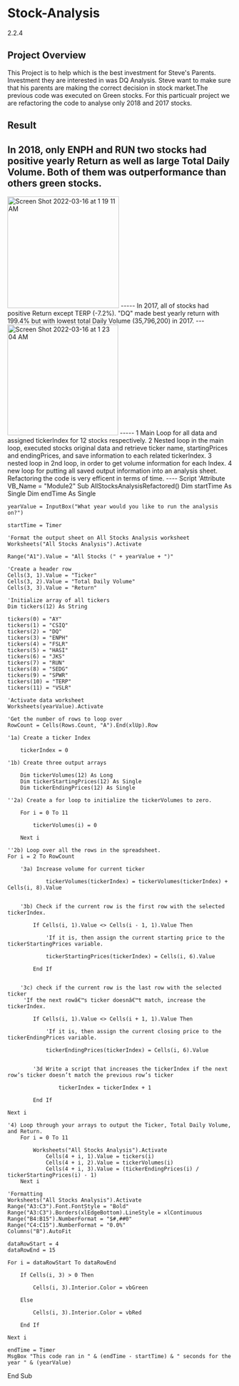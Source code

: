 # Stock-Analysis
2.2.4
## Project Overview
This Project is to help which is the best investment for Steve's Parents. Investment they are interested in was DQ Analysis. Steve want to make sure that his parents are making the correct decision in stock market.The previous code was executed on Green stocks. For this particualr project we are refactoring the  code to analyse only 2018 and 2017 stocks. 
## Result
In 2018, only ENPH and RUN two stocks had positive yearly Return as well as large Total Daily Volume. Both of them was outperformance than others green stocks.
------
<img width="250" alt="Screen Shot 2022-03-16 at 1 19 11 AM" src="https://user-images.githubusercontent.com/98849217/159086231-f19744a3-19e1-429a-8a11-8da2bc291bfd.png">
-----
In 2017, all of stocks had positive Return except TERP (-7.2%). "DQ" made best yearly return with 199.4% but with lowest total Daily Volume (35,796,200) in 2017.
---

<img width="248" alt="Screen Shot 2022-03-16 at 1 23 04 AM" src="https://user-images.githubusercontent.com/98849217/159086167-b93d93d6-ccf9-4eb0-86a1-4756d72e4083.png"> 
-----
1 Main Loop for all data and assigned tickerIndex for 12 stocks respectively.
2 Nested loop in the main loop, executed stocks original data and retrieve ticker name, startingPrices and endingPrices, and save information to each related tickerIndex.
3 nested loop in 2nd loop, in order to get volume information for each Index.
4 new loop for putting all saved output information into an analysis sheet.
Refactoring the code is very efficent in terms of time.
----
Script
'Attribute VB_Name = "Module2"
Sub AllStocksAnalysisRefactored()
    Dim startTime As Single
    Dim endTime  As Single

    yearValue = InputBox("What year would you like to run the analysis on?")

    startTime = Timer
    
    'Format the output sheet on All Stocks Analysis worksheet
    Worksheets("All Stocks Analysis").Activate
    
    Range("A1").Value = "All Stocks (" + yearValue + ")"
    
    'Create a header row
    Cells(3, 1).Value = "Ticker"
    Cells(3, 2).Value = "Total Daily Volume"
    Cells(3, 3).Value = "Return"

    'Initialize array of all tickers
    Dim tickers(12) As String
    
    tickers(0) = "AY"
    tickers(1) = "CSIQ"
    tickers(2) = "DQ"
    tickers(3) = "ENPH"
    tickers(4) = "FSLR"
    tickers(5) = "HASI"
    tickers(6) = "JKS"
    tickers(7) = "RUN"
    tickers(8) = "SEDG"
    tickers(9) = "SPWR"
    tickers(10) = "TERP"
    tickers(11) = "VSLR"
    
    'Activate data worksheet
    Worksheets(yearValue).Activate
    
    'Get the number of rows to loop over
    RowCount = Cells(Rows.Count, "A").End(xlUp).Row
    
    '1a) Create a ticker Index
    
        tickerIndex = 0

    '1b) Create three output arrays
    
        Dim tickerVolumes(12) As Long
        Dim tickerStartingPrices(12) As Single
        Dim tickerEndingPrices(12) As Single
        
    ''2a) Create a for loop to initialize the tickerVolumes to zero.
        
        For i = 0 To 11
        
            tickerVolumes(i) = 0
            
        Next i
        
    ''2b) Loop over all the rows in the spreadsheet.
    For i = 2 To RowCount
    
        '3a) Increase volume for current ticker
            
                tickerVolumes(tickerIndex) = tickerVolumes(tickerIndex) + Cells(i, 8).Value
            
        
        '3b) Check if the current row is the first row with the selected tickerIndex.
            
            If Cells(i, 1).Value <> Cells(i - 1, 1).Value Then
                
                'If it is, then assign the current starting price to the tickerStartingPrices variable.
                
                tickerStartingPrices(tickerIndex) = Cells(i, 6).Value
                
            End If
            
        
        '3c) check if the current row is the last row with the selected ticker
         'If the next rowâ€™s ticker doesnâ€™t match, increase the tickerIndex.
            
            If Cells(i, 1).Value <> Cells(i + 1, 1).Value Then
                
                'If it is, then assign the current closing price to the tickerEndingPrices variable.
                
                tickerEndingPrices(tickerIndex) = Cells(i, 6).Value
            

            '3d Write a script that increases the tickerIndex if the next row’s ticker doesn’t match the previous row’s ticker
        
                    tickerIndex = tickerIndex + 1
                
            End If
    
    Next i
    
    '4) Loop through your arrays to output the Ticker, Total Daily Volume, and Return.
        For i = 0 To 11
        
            Worksheets("All Stocks Analysis").Activate
                Cells(4 + i, 1).Value = tickers(i)
                Cells(4 + i, 2).Value = tickerVolumes(i)
                Cells(4 + i, 3).Value = (tickerEndingPrices(i) / tickerStartingPrices(i) - 1)
        Next i
    
    'Formatting
    Worksheets("All Stocks Analysis").Activate
    Range("A3:C3").Font.FontStyle = "Bold"
    Range("A3:C3").Borders(xlEdgeBottom).LineStyle = xlContinuous
    Range("B4:B15").NumberFormat = "$#,##0"
    Range("C4:C15").NumberFormat = "0.0%"
    Columns("B").AutoFit

    dataRowStart = 4
    dataRowEnd = 15

    For i = dataRowStart To dataRowEnd
        
        If Cells(i, 3) > 0 Then
            
            Cells(i, 3).Interior.Color = vbGreen
            
        Else
        
            Cells(i, 3).Interior.Color = vbRed
            
        End If
        
    Next i
 
    endTime = Timer
    MsgBox "This code ran in " & (endTime - startTime) & " seconds for the year " & (yearValue)

End Sub
